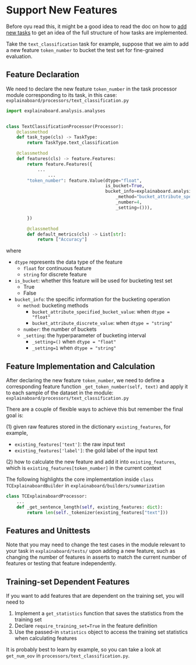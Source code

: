 # Support New Features

Before oyu read this, it might be a good idea to read the doc on how to
[add new tasks](add_new_tasks.md) to get an idea of the full structure of how
tasks are implemented.

Take the `text_classification` task for example, suppose that we aim to add
 a new feature `token_number` to bucket the test set for fine-grained evaluation.

## Feature Declaration

We need to declare the new feature `token_number` in the task processor module
corresponding to its task, in this case: `explainaboard/processors/text_classification.py`

```python
import explainaboard.analysis.analyses


class TextClassificationProcessor(Processor):
    @classmethod
    def task_type(cls) -> TaskType:
        return TaskType.text_classification

    @classmethod
    def features(cls) -> feature.Features:
        return feature.Features({
            ...
                ...
        "token_number": feature.Value(dtype="float",
                                      is_bucket=True,
                                      bucket_info=explainaboard.analysis.analyses.BucketAnalysis(
                                          _method="bucket_attribute_specified_bucket_value",
                                          _number=4,
                                          _setting=())),

        })

        @classmethod
        def default_metrics(cls) -> List[str]:
            return ["Accuracy"]
```
where
* `dtype` represents the data type of the feature
    * `float` for continuous feature
    * `string` for discrete feature
* `is_bucket`: whether this feature will be used for bucketing test set
    * True
    * False
* `bucket_info`: the specific information for the bucketing operation
    * `method`: bucketing methods
        * `bucket_attribute_specified_bucket_value`: when `dtype = "float"`
        * `bucket_attribute_discrete_value`: when `dtype = "string"`
    * `number`: the number of buckets
    * `_setting`: the hyperparameter of bucketing interval
        * `_setting=()` when `dtype = "float"`
         * `_setting=1` when `dtype = "string"`   
    

## Feature Implementation and Calculation

After declaring the new feature `token_number`, we need to define a corresponding
feature function `_get_token_number(self, text)` and apply it to each sample
of the dataset in the module: `explainaboard/processors/text_classification.py`

There are a couple of flexible ways to achieve this but remember the final goal is:

(1) given raw features stored in the dictionary `existing_features`, for example,
* `existing_features['text']`: the raw input text
* `existing_features['label']`: the gold label of the input text

(2) how to calculate the new feature and add it into `existing_features`, which
  is `existing_features[token_number]` in the current context
  
The following highlights the core implementation inside `class TCExplainaboardBuilder` in `explainaboard/builders/summarization`
```python
class TCExplainaboardProcessor:
    ...
    def _get_sentence_length(self, existing_features: dict):
        return len(self._tokenizer(existing_features["text"]))
```

## Features and Unittests

Note that you may need to change the test cases in the module relevant to your task
in `explainaboard/tests/` upon adding a new feature, such as changing the number of
features in asserts to match the current number of features or testing that feature
independently.

## Training-set Dependent Features

If you want to add features that are dependent on the training set, you will need to

1. Implement a `get_statistics` function that saves the statistics from the training set
2. Declare `require_training_set=True` in the feature definition
3. Use the passed-in `statistics` object to access the training set statistics when calculating features

It is probably best to learn by example, so you can take a look at `get_num_oov` in
`processors/text_classification.py`.
